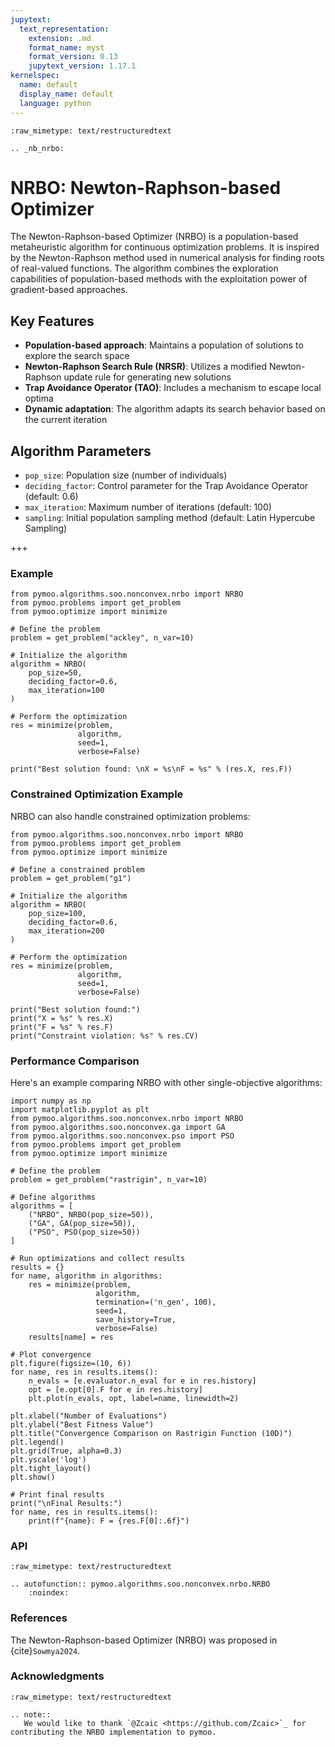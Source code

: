 ```yaml
---
jupytext:
  text_representation:
    extension: .md
    format_name: myst
    format_version: 0.13
    jupytext_version: 1.17.1
kernelspec:
  name: default
  display_name: default
  language: python
---
```


```{raw-cell}
:raw_mimetype: text/restructuredtext

.. _nb_nrbo:
```

# NRBO: Newton-Raphson-based Optimizer

The Newton-Raphson-based Optimizer (NRBO) is a population-based metaheuristic algorithm for continuous optimization problems. It is inspired by the Newton-Raphson method used in numerical analysis for finding roots of real-valued functions. The algorithm combines the exploration capabilities of population-based methods with the exploitation power of gradient-based approaches.

## Key Features

- **Population-based approach**: Maintains a population of solutions to explore the search space
- **Newton-Raphson Search Rule (NRSR)**: Utilizes a modified Newton-Raphson update rule for generating new solutions
- **Trap Avoidance Operator (TAO)**: Includes a mechanism to escape local optima
- **Dynamic adaptation**: The algorithm adapts its search behavior based on the current iteration

## Algorithm Parameters

- `pop_size`: Population size (number of individuals)
- `deciding_factor`: Control parameter for the Trap Avoidance Operator (default: 0.6)
- `max_iteration`: Maximum number of iterations (default: 100)
- `sampling`: Initial population sampling method (default: Latin Hypercube Sampling)

+++

### Example

```{code-cell} ipython3
from pymoo.algorithms.soo.nonconvex.nrbo import NRBO
from pymoo.problems import get_problem
from pymoo.optimize import minimize

# Define the problem
problem = get_problem("ackley", n_var=10)

# Initialize the algorithm
algorithm = NRBO(
    pop_size=50,
    deciding_factor=0.6,
    max_iteration=100
)

# Perform the optimization
res = minimize(problem,
               algorithm,
               seed=1,
               verbose=False)

print("Best solution found: \nX = %s\nF = %s" % (res.X, res.F))
```

### Constrained Optimization Example

NRBO can also handle constrained optimization problems:

```{code-cell} ipython3
from pymoo.algorithms.soo.nonconvex.nrbo import NRBO
from pymoo.problems import get_problem
from pymoo.optimize import minimize

# Define a constrained problem
problem = get_problem("g1")

# Initialize the algorithm
algorithm = NRBO(
    pop_size=100,
    deciding_factor=0.6,
    max_iteration=200
)

# Perform the optimization
res = minimize(problem,
               algorithm,
               seed=1,
               verbose=False)

print("Best solution found:")
print("X = %s" % res.X)
print("F = %s" % res.F)
print("Constraint violation: %s" % res.CV)
```

### Performance Comparison

Here's an example comparing NRBO with other single-objective algorithms:

```{code-cell} ipython3
import numpy as np
import matplotlib.pyplot as plt
from pymoo.algorithms.soo.nonconvex.nrbo import NRBO
from pymoo.algorithms.soo.nonconvex.ga import GA
from pymoo.algorithms.soo.nonconvex.pso import PSO
from pymoo.problems import get_problem
from pymoo.optimize import minimize

# Define the problem
problem = get_problem("rastrigin", n_var=10)

# Define algorithms
algorithms = [
    ("NRBO", NRBO(pop_size=50)),
    ("GA", GA(pop_size=50)),
    ("PSO", PSO(pop_size=50))
]

# Run optimizations and collect results
results = {}
for name, algorithm in algorithms:
    res = minimize(problem,
                   algorithm,
                   termination=('n_gen', 100),
                   seed=1,
                   save_history=True,
                   verbose=False)
    results[name] = res

# Plot convergence
plt.figure(figsize=(10, 6))
for name, res in results.items():
    n_evals = [e.evaluator.n_eval for e in res.history]
    opt = [e.opt[0].F for e in res.history]
    plt.plot(n_evals, opt, label=name, linewidth=2)

plt.xlabel("Number of Evaluations")
plt.ylabel("Best Fitness Value")
plt.title("Convergence Comparison on Rastrigin Function (10D)")
plt.legend()
plt.grid(True, alpha=0.3)
plt.yscale('log')
plt.tight_layout()
plt.show()

# Print final results
print("\nFinal Results:")
for name, res in results.items():
    print(f"{name}: F = {res.F[0]:.6f}")
```

### API

```{raw-cell}
:raw_mimetype: text/restructuredtext

.. autofunction:: pymoo.algorithms.soo.nonconvex.nrbo.NRBO
    :noindex:
```

### References

The Newton-Raphson-based Optimizer (NRBO) was proposed in {cite}`Sowmya2024`.

### Acknowledgments

```{raw-cell}
:raw_mimetype: text/restructuredtext

.. note::
   We would like to thank `@Zcaic <https://github.com/Zcaic>`_ for contributing the NRBO implementation to pymoo.
```
